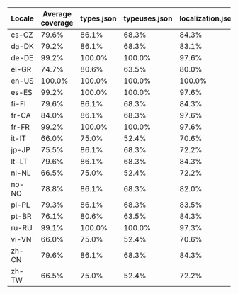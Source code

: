 ﻿| Locale | Average coverage | types.json | typeuses.json | localization.json |
| ------ | ---------------- | ---------- | ------------- | ----------------- |
| cs-CZ | 79.6% | 86.1% | 68.3% | 84.3% |
| da-DK | 79.2% | 86.1% | 68.3% | 83.1% |
| de-DE | 99.2% | 100.0% | 100.0% | 97.6% |
| el-GR | 74.7% | 80.6% | 63.5% | 80.0% |
| en-US | 100.0% | 100.0% | 100.0% | 100.0% |
| es-ES | 99.2% | 100.0% | 100.0% | 97.6% |
| fi-FI | 79.6% | 86.1% | 68.3% | 84.3% |
| fr-CA | 84.0% | 86.1% | 68.3% | 97.6% |
| fr-FR | 99.2% | 100.0% | 100.0% | 97.6% |
| it-IT | 66.0% | 75.0% | 52.4% | 70.6% |
| jp-JP | 75.5% | 86.1% | 68.3% | 72.2% |
| lt-LT | 79.6% | 86.1% | 68.3% | 84.3% |
| nl-NL | 66.5% | 75.0% | 52.4% | 72.2% |
| no-NO | 78.8% | 86.1% | 68.3% | 82.0% |
| pl-PL | 79.3% | 86.1% | 68.3% | 83.5% |
| pt-BR | 76.1% | 80.6% | 63.5% | 84.3% |
| ru-RU | 99.1% | 100.0% | 100.0% | 97.3% |
| vi-VN | 66.0% | 75.0% | 52.4% | 70.6% |
| zh-CN | 79.6% | 86.1% | 68.3% | 84.3% |
| zh-TW | 66.5% | 75.0% | 52.4% | 72.2% |
